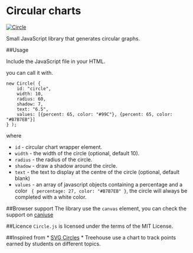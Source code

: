 # Circular charts

[![Circle](http://younesrafie.com/images/circle.png)](http://younesrafie.com)

Small JavaScript library that generates circular graphs.

##Usage

Include the JavaScript file in your HTML.

you can call it with.

```
new Circle( {
    id: "circle",
    width: 10,
    radius: 60,
    shadow: 7,
    text: "6.5",
    values: [{percent: 65, color: "#99C"}, {percent: 65, color: "#B7B7EB"}]
} );
```

where

* `id` - circular chart wrapper element.
* `width` - the width of the circle (optional, default 10).
* `radius` - the radius of the circle.
* `shadow` - draw a shadow around the circle.
* `text` - the text to display at the centre of the circle (optional, default blank)
* `values` - an array of javascript objects containing a percentage and a color ``` { percentage: 27, color: "#B7B7EB" }```, the circle will always be completed with a white color.

##Browser support
The library use the `canvas` element, you can check the support on [caniuse](http://caniuse.com/#search=canvas)

##Licence
`Circle.js` is licensed under the terms of the MIT License.

##Inspired from
    * [SVG Circles](https://github.com/lugolabs/circles)
    * Treehouse use a chart to track points earned by students on different topics.
